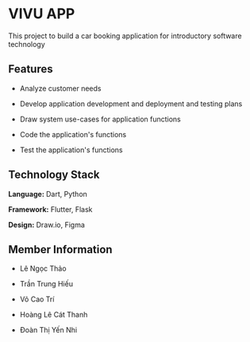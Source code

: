# VIVU APP

This project to build a car booking application for introductory software technology

## Features
- Analyze customer needs

- Develop application development and deployment and testing plans

- Draw system use-cases for application functions

- Code the application's functions

- Test the application's functions

## Technology Stack

**Language:** Dart, Python

**Framework:** Flutter, Flask

**Design:** Draw.io, Figma

## Member Information

- Lê Ngọc Thảo

- Trần Trung Hiếu

- Võ Cao Trí

- Hoàng Lê Cát Thanh

- Đoàn Thị Yến Nhi 
 
